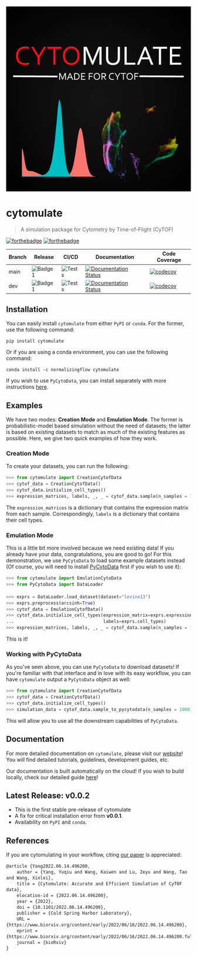 ![Logo](/assets/cytomulate.jpg)

# cytomulate
> A simulation package for Cytometry by Time-of-Flight (CyTOF)

[![forthebadge](https://forthebadge.com/images/badges/open-source.svg)](https://forthebadge.com)
[![forthebadge](https://forthebadge.com/images/badges/made-with-python.svg)](https://forthebadge.com)

| Branch | Release | CI/CD | Documentation | Code Coverage |
| --- | --- | --- | --- | --- |
| main | ![Badge1](https://img.shields.io/badge/Version-PreRelease-success) | ![Tests](https://github.com/kevin931/cytomulate/actions/workflows/ci.yml/badge.svg?branch=main) | [![Documentation Status](https://readthedocs.org/projects/cytomulate/badge/?version=dev)](https://cytomulate.readthedocs.io/en/main/?badge=main) | [![codecov](https://codecov.io/gh/kevin931/cytomulate/branch/main/graph/badge.svg?token=F5H0QTXGMR)](https://codecov.io/gh/kevin931/cytomulate) |
| dev | ![Badge1](https://img.shields.io/badge/Version-PreRelease-success) |![Tests](https://github.com/kevin931/cytomulate/actions/workflows/ci.yml/badge.svg?branch=dev) | [![Documentation Status](https://readthedocs.org/projects/cytomulate/badge/?version=dev)](https://cytomulate.readthedocs.io/en/dev/?badge=dev) | [![codecov](https://codecov.io/gh/kevin931/cytomulate/branch/dev/graph/badge.svg?token=F5H0QTXGMR)](https://codecov.io/gh/kevin931/cytomulate) |


## Installation

You can easily install ``cytomulate`` from either ``PyPI`` or ``conda``. For the former, use the following command:

```shell
pip install cytomulate

```

Or if you are using a conda environment, you can use the following command:

```shell
conda install -c normalizingflow cytomulate

```
If you wish to use ``PyCytoData``, you can install separately with more instructions [here](https://cytomulate.readthedocs.io/en/dev/installation.html).

## Examples

We have two modes: **Creation Mode** and **Emulation Mode**. The former is probabilistic-model based simulation without the need of datasets; the latter is based on existing datasets to match as much of the existing features as possible. Here, we give two quick examples of how they work.


### Creation Mode

To create your datasets, you can run the following:

```python
>>> from cytomulate import CreationCytofData
>>> cytof_data = CreationCytofData()
>>> cytof_data.initialize_cell_types()
>>> expression_matrices, labels, _, _ = cytof_data.sample(n_samples = 1000)
```
The ``expression_matrices`` is a dictionary that contains the expression matrix from each sample. Correspondingly, ``labels`` is a dictionary that contains their cell types.


### Emulation Mode

This is a little bit more involved because we need existing data! If you already have your data, congratulations, you are good to go! For this demonstration, we use ``PyCytoData`` to load some example datasets instead (Of course, you will need to install [PyCytoData](https://pycytodata.readthedocs.io/en/latest/index.html) first if you wish to use it):

```python
>>> from cytomulate import EmulationCytoData
>>> from PyCytoData import DataLoader

>>> exprs = DataLoader.load_dataset(dataset="levine13")
>>> exprs.preprocess(arcsinh=True)
>>> cytof_data = EmulationCytofData()
>>> cytof_data.initialize_cell_types(expression_matrix=exprs.expression_matrix,
...                                  labels=exprs.cell_types)
>>> expression_matrices, labels, _, _ = cytof_data.sample(n_samples = 1000)
```

This is it!

### Working with PyCytoData

As you've seen above, you can use ``PyCytoData`` to download datasets! If you're familiar with that interface and in love with its easy workflow, you can have ``cytomulate`` output a ``PyCytoData`` object as well:

```python
>>> from cytomulate import CreationCytofData
>>> cytof_data = CreationCytofData()
>>> cytof_data.initialize_cell_types()
>>> simulation_data = cytof_data.sample_to_pycytodata(n_samples = 1000)
```
This will allow you to use all the downstream capabilities of ``PyCytoData``.

## Documentation

For more detailed documentation on ``cytomulate``, please visit our [website](https://cytomulate.readthedocs.io/)! You will find detailed tutorials,
guidelines, development guides, etc.

Our documentation is built automatically on the cloud! If you wish to build locally, check our detailed guide [here](https://cytomulate.readthedocs.io/en/latest/change/build.html)!

## Latest Release: v0.0.2

- This is the first stable pre-release of cytomulate
- A fix for critical installation error from **v0.0.1**.
- Availability on ``PyPI`` and ``conda``.


## References

If you are cytomulating in your workflow, citing [our paper](https://doi.org/10.1101/2022.06.14.496200) is appreciated:

```
@article {Yang2022.06.14.496200,
	author = {Yang, Yuqiu and Wang, Kaiwen and Lu, Zeyu and Wang, Tao and Wang, Xinlei},
	title = {Cytomulate: Accurate and Efficient Simulation of CyTOF data},
	elocation-id = {2022.06.14.496200},
	year = {2022},
	doi = {10.1101/2022.06.14.496200},
	publisher = {Cold Spring Harbor Laboratory},
	URL = {https://www.biorxiv.org/content/early/2022/06/16/2022.06.14.496200},
	eprint = {https://www.biorxiv.org/content/early/2022/06/16/2022.06.14.496200.full.pdf},
	journal = {bioRxiv}
}
```